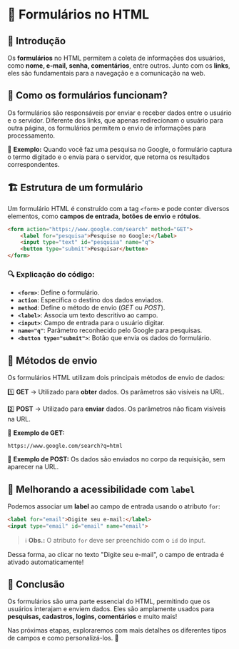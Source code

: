 # 📝 Formulários no HTML

## 📌 Introdução
Os **formulários** no HTML permitem a coleta de informações dos usuários, como **nome, e-mail, senha, comentários**, entre outros. Junto com os **links**, eles são fundamentais para a navegação e a comunicação na web.

## 📌 Como os formulários funcionam?
Os formulários são responsáveis por enviar e receber dados entre o usuário e o servidor. Diferente dos links, que apenas redirecionam o usuário para outra página, os formulários permitem o envio de informações para processamento.

🔹 **Exemplo:** Quando você faz uma pesquisa no Google, o formulário captura o termo digitado e o envia para o servidor, que retorna os resultados correspondentes.

## 🏗 Estrutura de um formulário
Um formulário HTML é construído com a tag `<form>` e pode conter diversos elementos, como **campos de entrada**, **botões de envio** e **rótulos**.

```html
<form action="https://www.google.com/search" method="GET">
    <label for="pesquisa">Pesquise no Google:</label>
    <input type="text" id="pesquisa" name="q">
    <button type="submit">Pesquisar</button>
</form>
```

### 🔍 Explicação do código:
- **`<form>`**: Define o formulário.
- **`action`**: Especifica o destino dos dados enviados.
- **`method`**: Define o método de envio (*GET* ou *POST*).
- **`<label>`**: Associa um texto descritivo ao campo.
- **`<input>`**: Campo de entrada para o usuário digitar.
- **`name="q"`**: Parâmetro reconhecido pelo Google para pesquisas.
- **`<button type="submit">`**: Botão que envia os dados do formulário.

## 📡 Métodos de envio
Os formulários HTML utilizam dois principais métodos de envio de dados:

1️⃣ **GET** → Utilizado para **obter** dados. Os parâmetros são visíveis na URL.

2️⃣ **POST** → Utilizado para **enviar** dados. Os parâmetros não ficam visíveis na URL.

🔹 **Exemplo de GET:**
```
https://www.google.com/search?q=html
```
🔹 **Exemplo de POST:**
Os dados são enviados no corpo da requisição, sem aparecer na URL.

## 🎨 Melhorando a acessibilidade com `label`
Podemos associar um **label** ao campo de entrada usando o atributo `for`:

```html
<label for="email">Digite seu e-mail:</label>
<input type="email" id="email" name="email">
```
> ℹ️ **Obs.:** O atributo `for` deve ser preenchido com o `id` do input.

Dessa forma, ao clicar no texto "Digite seu e-mail", o campo de entrada é ativado automaticamente!

## 📌 Conclusão
Os formulários são uma parte essencial do HTML, permitindo que os usuários interajam e enviem dados. Eles são amplamente usados para **pesquisas, cadastros, logins, comentários** e muito mais!

Nas próximas etapas, exploraremos com mais detalhes os diferentes tipos de campos e como personalizá-los. 🚀
